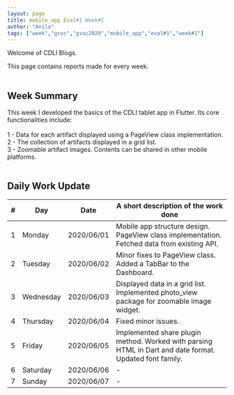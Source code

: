 ```yaml
---
layout: page
title: mobile_app Eval#1 Week#1
author: "Anila"
tags: ["week","gsoc","gsoc2020","mobile_app","eval#1","week#1"]
---
```

Welcome of CDLI Blogs.

This page contains reports made for every week.<br><br>

## Week Summary

This week I developed the basics of the CDLI tablet app in Flutter. Its core functionalities include:<br><br>
1 - Data for each artifact displayed using a PageView class implementation.<br>
2 - The collection of artifacts displayed in a grid list.<br>
3 - Zoomable artifact images. Contents can be shared in other mobile platforms.<br><br>


## Daily Work Update

|\#|Day|Date|A short description of the work done|  
|---	|---	|---	|---	|  
|1   	| Monday 	|   2020/06/01	|Mobile app structure design. PageView class implementation. Fetched data from existing API.   	|  
|2   	| Tuesday  	|   2020/06/02	|Minor fixes to PageView class. Added a TabBar to the Dashboard.    	|  
|3   	| Wednesday  	|  2020/06/03 	|Displayed data in a grid list. Implemented photo_view package for zoomable image widget.    	|  
|4   	| Thursday  	|   2020/06/04	|Fixed minor issues.    	|  
|5   	| Friday  	|   2020/06/05	|Implemented share plugin method. Worked with parsing HTML in Dart and date format. Updated font family.   	|  
|6   	| Saturday  	|   2020/06/06	|-   	|  
|7   	| Sunday  	|   2020/06/07	|-   	|  
